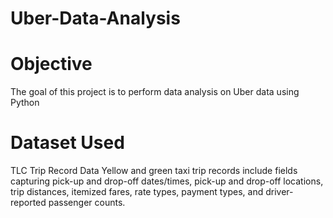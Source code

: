# Uber-Data-Analysis

# Objective
The goal of this project is to perform data analysis on Uber data using Python

# Dataset Used
TLC Trip Record Data Yellow and green taxi trip records include fields capturing pick-up and drop-off dates/times, pick-up and drop-off locations, trip distances, itemized fares, rate types, payment types, and driver-reported passenger counts.


